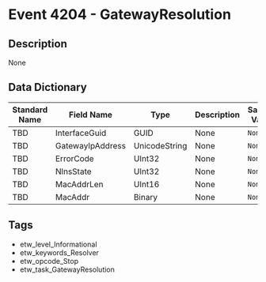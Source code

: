 # Event 4204 - GatewayResolution

## Description
None

## Data Dictionary
|Standard Name|Field Name|Type|Description|Sample Value|
|---|---|---|---|---|
|TBD|InterfaceGuid|GUID|None|`None`|
|TBD|GatewayIpAddress|UnicodeString|None|`None`|
|TBD|ErrorCode|UInt32|None|`None`|
|TBD|NlnsState|UInt32|None|`None`|
|TBD|MacAddrLen|UInt16|None|`None`|
|TBD|MacAddr|Binary|None|`None`|

## Tags
* etw_level_Informational
* etw_keywords_Resolver
* etw_opcode_Stop
* etw_task_GatewayResolution
